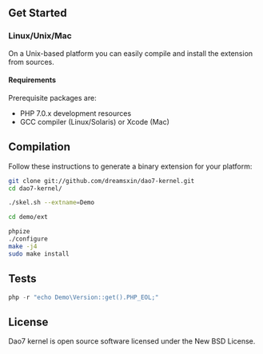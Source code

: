 Get Started
-----------

### Linux/Unix/Mac

On a Unix-based platform you can easily compile and install the extension from sources.

#### Requirements
Prerequisite packages are:

* PHP 7.0.x development resources
* GCC compiler (Linux/Solaris) or Xcode (Mac)

Compilation
-----------

Follow these instructions to generate a binary extension for your platform:

```bash
git clone git://github.com/dreamsxin/dao7-kernel.git
cd dao7-kernel/

./skel.sh --extname=Demo

cd demo/ext

phpize
./configure
make -j4
sudo make install
```

Tests
-----
```php
php -r "echo Demo\Version::get().PHP_EOL;"
```

License
-------
Dao7 kernel is open source software licensed under the New BSD License.
